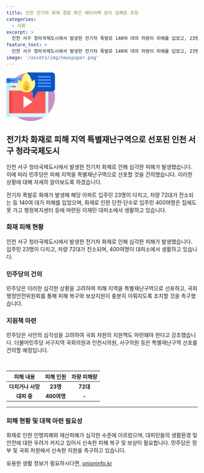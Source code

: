 ```yaml
---
title: 인천 전기차 화재 경찰 확인 배터리팩 분리 실패로 추정
categories:
  - 사회
excerpt: >
  인천 서구 청라국제도시에서 발생한 전기차 폭발로 140여 대의 차량이 피해를 입었고, 23명의 입주민이 다치며 400여 명이 대피 생활 중. 민주당은 특별재난구역으로 선포 건의하고, 피해 복구와 보상 지원을 요구하며 국회 차원의 지원책 마련을 촉구했다. 이에 따라 지역 의원들은 특별재난구역 선포를 건의할 예정이다. 화재 원인은 벤츠 전기차의 배터리로 확인되었으나, 벤츠 차량의 배터리팩 분리작업은 높은 난이도로 실패했다.
feature_text: >
  인천 서구 청라국제도시에서 발생한 전기차 폭발로 140여 대의 차량이 피해를 입었고, 23명의 입주민이 다치며 400여 명이 대피 생활 중. 민주당은 특별재난구역으로 선포 건의하고, 피해 복구와 보상 지원을 요구하며 국회 차원의 지원책 마련을 촉구했다. 이에 따라 지역 의원들은 특별재난구역 선포를 건의할 예정이다. 화재 원인은 벤츠 전기차의 배터리로 확인되었으나, 벤츠 차량의 배터리팩 분리작업은 높은 난이도로 실패했다.
image: '/assets/img/newspaper.png'
---
```


<p><img src="/assets/img/news.png" alt="rentncar 속보" /></p>

<h2>전기차 화재로 피해 지역 특별재난구역으로 선포된 인천 서구 청라국제도시</h2>

<p>인천 서구 청라국제도시에서 발생한 전기차 화재로 인해 심각한 피해가 발생했습니다. 이에 따라 민주당은 피해 지역을 특별재난구역으로 선포할 것을 건의했습니다. 이러한 상황에 대해 자세히 알아보도록 하겠습니다.</p>

<p data-ke-size="size16">전기차 폭발로 화재가 발생해 해당 아파트 입주민 23명이 다치고, 차량 72대가 전소되는 등 140여 대가 피해를 입었으며, 화재로 인한 단전·단수로 입주민 400여명은 집에도 못 가고 행정복지센터 등에 마련된 이재민 대피소에서 생활하고 있습니다.</p>

<h3>화재 피해 현황</h3>

<p>인천 서구 청라국제도시에서 발생한 전기차 화재로 인해 심각한 피해가 발생했습니다. 입주민 23명이 다치고, 차량 72대가 전소되며, 400여명이 대피소에서 생활하고 있습니다.</p>

<h3>민주당의 건의</h3>

<p>민주당은 이러한 심각한 상황을 고려하여 피해 지역을 특별재난구역으로 선포하고, 국회 행정안전위원회를 통해 피해 복구와 보상지원이 충분히 이뤄지도록 조치할 것을 촉구했습니다.</p>

<h3>지원책 마련</h3>

<p>민주당은 사안의 심각성을 고려하여 국회 차원의 지원책도 마련돼야 한다고 강조했습니다. 더불어민주당 서구지역 국회의원과 인천시의원, 서구의원 등은 특별재난구역 선포를 건의할 예정입니다. </p>

<p data-ke-size="size16">&nbsp;</p>

<table>
    <thead>
        <tr>
            <th>피해 내용</th>
            <th>피해 인원</th>
            <th>차량 피해량</th>
        </tr>
    </thead>
    <tbody>
        <tr>
            <td style="text-align: center; height: 17px;"><b>다치거나 사망</b></td>
            <td style="text-align: center; height: 17px;"><b>23명</b></td>
            <td style="text-align: center; height: 17px;"><b>72대</b></td>
        </tr>
        <tr>
            <td style="text-align: center; height: 17px;"><b>대피 중</b></td>
            <td style="text-align: center; height: 17px;"><b>400여명</b></td>
            <td style="text-align: center; height: 17px;"><b>-</b></td>
        </tr>
    </tbody>
</table>

<hr>

<h3>피해 현황 및 대책 마련 필요성</h3>

<p>화재로 인한 인명피해와 재산피해가 심각한 수준에 이르렀으며, 대피민들의 생활환경 및 안전에 대한 우려가 커지고 있어서 신속한 피해 복구 및 보상이 필요합니다. 민주당은 정부 및 국회 차원에서 신속한 지원을 촉구하고 있습니다.</p>
유용한 생활 정보가 필요하시다면, <a href="https://onioninfo.kr" rel="dofollow">onioninfo.kr</a>


